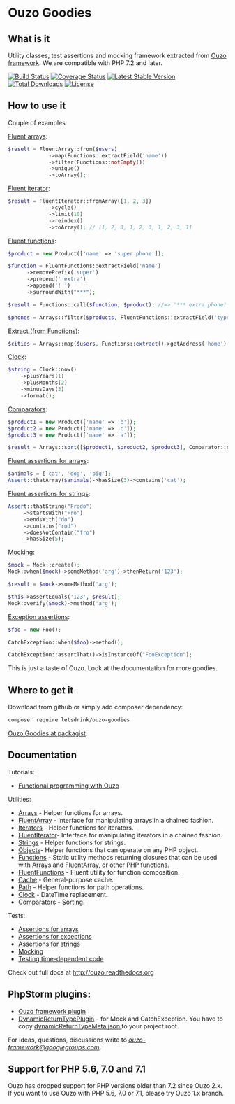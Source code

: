 Ouzo Goodies
==============

What is it
----------

Utility classes, test assertions and mocking framework extracted from [Ouzo framework](https://github.com/letsdrink/ouzo). We are compatible with PHP 7.2 and later.

[![Build Status](https://travis-ci.org/letsdrink/ouzo.png?branch=master)](https://travis-ci.org/letsdrink/ouzo)
[![Coverage Status](https://coveralls.io/repos/letsdrink/ouzo/badge.svg)](https://coveralls.io/r/letsdrink/ouzo)
[![Latest Stable Version](https://poser.pugx.org/letsdrink/ouzo-goodies/v/stable.svg)](https://packagist.org/packages/letsdrink/ouzo-goodies)
[![Total Downloads](https://poser.pugx.org/letsdrink/ouzo-goodies/downloads.svg)](https://packagist.org/packages/letsdrink/ouzo-goodies)
[![License](https://poser.pugx.org/letsdrink/ouzo-goodies/license.svg)](https://packagist.org/packages/letsdrink/ouzo-goodies)

How to use it
-------------

Couple of examples.

[Fluent arrays](http://ouzo.readthedocs.org/en/latest/utils/fluent_array.html):
```php
$result = FluentArray::from($users)
             ->map(Functions::extractField('name'))
             ->filter(Functions::notEmpty())
             ->unique()
             ->toArray();
```

[Fluent iterator](http://ouzo.readthedocs.org/en/latest/utils/fluent_iterator.html):
```php
$result = FluentIterator::fromArray([1, 2, 3])
             ->cycle()
             ->limit(10)
             ->reindex()
             ->toArray(); // [1, 2, 3, 1, 2, 3, 1, 2, 3, 1]
```

[Fluent functions](http://ouzo.readthedocs.org/en/latest/utils/fluent_functions.html):
```php
$product = new Product(['name' => 'super phone']);

$function = FluentFunctions::extractField('name')
      ->removePrefix('super')
      ->prepend(' extra')
      ->append('! ')
      ->surroundWith("***");

$result = Functions::call($function, $product); //=> '*** extra phone! ***'
```

```php
$phones = Arrays::filter($products, FluentFunctions::extractField('type')->equals('PHONE'));
```

[Extract (from Functions)](http://ouzo.readthedocs.org/en/latest/utils/functions.html#extract):
```php
$cities = Arrays::map($users, Functions::extract()->getAddress('home')->city);
```

[Clock](http://ouzo.readthedocs.org/en/latest/utils/clock.html):
```php
$string = Clock::now()
    ->plusYears(1)
    ->plusMonths(2)
    ->minusDays(3)
    ->format();
```

[Comparators](http://ouzo.readthedocs.org/en/latest/utils/comparators.html):
```php
$product1 = new Product(['name' => 'b']);
$product2 = new Product(['name' => 'c']);
$product3 = new Product(['name' => 'a']);

$result = Arrays::sort([$product1, $product2, $product3], Comparator::compareBy('name'));
```

[Fluent assertions for arrays](http://ouzo.readthedocs.org/en/latest/documentation/tests.html#array-assertions):
```php
$animals = ['cat', 'dog', 'pig'];
Assert::thatArray($animals)->hasSize(3)->contains('cat');
```

[Fluent assertions for strings](http://ouzo.readthedocs.org/en/latest/documentation/tests.html#string-assertions):
```php
Assert::thatString("Frodo")
     ->startsWith("Fro")
     ->endsWith("do")
     ->contains("rod")
     ->doesNotContain("fro")
     ->hasSize(5);
```

[Mocking](http://ouzo.readthedocs.org/en/latest/documentation/tests.html#mocking):
```php
$mock = Mock::create();
Mock::when($mock)->someMethod('arg')->thenReturn('123');

$result = $mock->someMethod('arg');

$this->assertEquals('123', $result);
Mock::verify($mock)->method('arg');
```

[Exception assertions](http://ouzo.readthedocs.org/en/latest/documentation/tests.html#exception-assertions):
```php
$foo = new Foo();

CatchException::when($foo)->method();

CatchException::assertThat()->isInstanceOf("FooException");
```

This is just a taste of Ouzo. Look at the documentation for more goodies.

Where to get it
---------------

Download from github or simply add composer dependency:
```sh
composer require letsdrink/ouzo-goodies
```

[Ouzo Goodies at packagist](https://packagist.org/packages/letsdrink/ouzo-goodies).

Documentation
-------------

Tutorials:
* [Functional programming with Ouzo](http://ouzo.readthedocs.org/en/latest/documentation/functional_programming.html)

Utilities:
* [Arrays](http://ouzo.readthedocs.org/en/latest/utils/arrays.html) - Helper functions for arrays.
* [FluentArray](http://ouzo.readthedocs.org/en/latest/utils/fluent_array.html) - Interface for manipulating arrays in a chained fashion.
* [Iterators](http://ouzo.readthedocs.org/en/latest/utils/iterators.html) - Helper functions for iterators.
* [FluentIterator](http://ouzo.readthedocs.org/en/latest/utils/fluent_iterator.html)- Interface for manipulating iterators in a chained fashion.
* [Strings](http://ouzo.readthedocs.org/en/latest/utils/strings.html) - Helper functions for strings.
* [Objects](http://ouzo.readthedocs.org/en/latest/utils/objects.html)- Helper functions that can operate on any PHP object.
* [Functions](http://ouzo.readthedocs.org/en/latest/utils/functions.html) - Static utility methods returning closures that can be used with Arrays and FluentArray, or other PHP functions.
* [FluentFunctions](http://ouzo.readthedocs.org/en/latest/utils/fluent_functions.html) - Fluent utility for function composition.
* [Cache](http://ouzo.readthedocs.org/en/latest/utils/cache.html) - General-purpose cache.
* [Path](http://ouzo.readthedocs.org/en/latest/utils/path.html) - Helper functions for path operations.
* [Clock](http://ouzo.readthedocs.org/en/latest/utils/clock.html) - DateTime replacement.
* [Comparators](http://ouzo.readthedocs.org/en/latest/utils/comparators.html) - Sorting.

Tests:
* [Assertions for arrays](http://ouzo.readthedocs.org/en/latest/documentation/tests.html#array-assertions)
* [Assertions for exceptions](http://ouzo.readthedocs.org/en/latest/documentation/tests.html#exception-assertions)
* [Assertions for strings](http://ouzo.readthedocs.org/en/latest/documentation/tests.html#string-assertions)
* [Mocking](http://ouzo.readthedocs.org/en/latest/documentation/tests.html#mocking)
* [Testing time-dependent code](http://ouzo.readthedocs.org/en/latest/documentation/tests.html#testing-time-dependent-code)

Check out full docs at http://ouzo.readthedocs.org

PhpStorm plugins:
-----------------
 * [Ouzo framework plugin](http://plugins.jetbrains.com/plugin/7565?pr=)
 * [DynamicReturnTypePlugin](http://plugins.jetbrains.com/plugin/7251) - for Mock and CatchException. You have to copy [dynamicReturnTypeMeta.json ](https://github.com/letsdrink/ouzo/blob/master/dynamicReturnTypeMeta.json) to your project root.

For ideas, questions, discussions write to *ouzo-framework@googlegroups.com*.

Support for PHP 5.6, 7.0 and 7.1
-----------------

Ouzo has dropped support for PHP versions older than 7.2 since Ouzo 2.x. If you want to use Ouzo with PHP 5.6, 7.0 or 7.1, please try Ouzo 1.x branch.